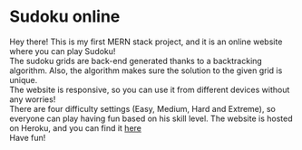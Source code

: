 # Sudoku online
Hey there! This is my first MERN stack project, and it is an online website where you can play Sudoku! <br/>
The sudoku grids are back-end generated thanks to a backtracking algorithm. Also, the algorithm makes sure the solution to the given grid is unique. <br/>
The website is responsive, so you can use it from different devices without any worries! <br/>
There are four difficulty settings (Easy, Medium, Hard and Extreme), so everyone can play having fun based on his skill level.
The website is hosted on Heroku, and you can find it [here](https://sudoku-game-online.herokuapp.com/) <br />
Have fun!
